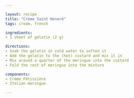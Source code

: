 ```yaml
---

layout: recipe
title: "Crème Saint Honoré"
tags: cream, french

ingredients:
- 1 sheet of gelatin (2 g)

directions:
- Soak the gelatin in cold water to soften it
- Add the gelatin to the (hot) custard and mix it in
- Mix around a quarter of the meringue into the custard
- Fold the rest of meringue into the mixture

components:
- Crème Pâtissière
- Italian meringue

---
```

